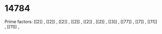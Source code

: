 # 14784

Prime factors: [[2]] , [[2]] , [[2]] , [[2]] , [[2]] , [[2]] , [[3]] , [[77]] , [[7]] , [[11]] , [[11]] , 
